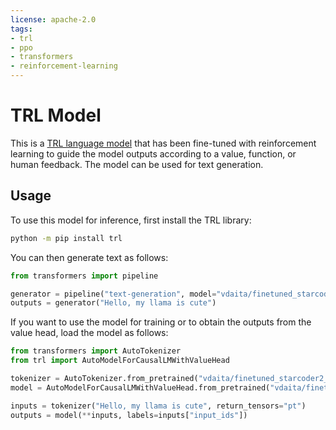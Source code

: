 ```yaml
---
license: apache-2.0
tags:
- trl
- ppo
- transformers
- reinforcement-learning
---
```


# TRL Model

This is a [TRL language model](https://github.com/huggingface/trl) that has been fine-tuned with reinforcement learning to
 guide the model outputs according to a value, function, or human feedback. The model can be used for text generation.

## Usage

To use this model for inference, first install the TRL library:

```bash
python -m pip install trl
```

You can then generate text as follows:

```python
from transformers import pipeline

generator = pipeline("text-generation", model="vdaita/finetuned_starcoder2_rlstep_500")
outputs = generator("Hello, my llama is cute")
```

If you want to use the model for training or to obtain the outputs from the value head, load the model as follows:

```python
from transformers import AutoTokenizer
from trl import AutoModelForCausalLMWithValueHead

tokenizer = AutoTokenizer.from_pretrained("vdaita/finetuned_starcoder2_rlstep_500")
model = AutoModelForCausalLMWithValueHead.from_pretrained("vdaita/finetuned_starcoder2_rlstep_500")

inputs = tokenizer("Hello, my llama is cute", return_tensors="pt")
outputs = model(**inputs, labels=inputs["input_ids"])
```
